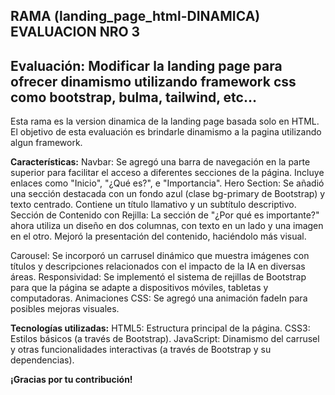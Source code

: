## RAMA (landing_page_html-DINAMICA) EVALUACION NRO 3
## Evaluación: Modificar la landing page para ofrecer dinamismo utilizando framework css como bootstrap, bulma, tailwind, etc…

Esta rama es la version dinamica de la landing page basada solo en HTML. El objetivo de esta evaluación es brindarle dinamismo a la pagina utilizando algun framework.

**Características:**
Navbar:
Se agregó una barra de navegación en la parte superior para facilitar el acceso a diferentes secciones de la página.
Incluye enlaces como "Inicio", "¿Qué es?", e "Importancia".
Hero Section:
Se añadió una sección destacada con un fondo azul (clase bg-primary de Bootstrap) y texto centrado.
Contiene un título llamativo y un subtítulo descriptivo.
Sección de Contenido con Rejilla:
La sección de "¿Por qué es importante?" ahora utiliza un diseño en dos columnas, con texto en un lado y una imagen en el otro.
Mejoró la presentación del contenido, haciéndolo más visual.

Carousel:
Se incorporó un carrusel dinámico que muestra imágenes con títulos y descripciones relacionados con el impacto de la IA en diversas áreas.
Responsividad:
Se implementó el sistema de rejillas de Bootstrap para que la página se adapte a dispositivos móviles, tabletas y computadoras.
Animaciones CSS:
Se agregó una animación fadeIn para posibles mejoras visuales.


**Tecnologías utilizadas:**
HTML5:
Estructura principal de la página.
CSS3:
Estilos básicos (a través de Bootstrap).
JavaScript:
Dinamismo del carrusel y otras funcionalidades interactivas (a través de Bootstrap y su dependencias).


**¡Gracias por tu contribución!**
